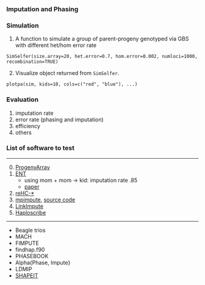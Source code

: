 ### Imputation and Phasing


### Simulation

1. A function to simulate a group of parent-progeny genotyped via GBS with different het/hom error rate

```
SimSelfer(size.array=20, het.error=0.7, hom.error=0.002, numloci=1000, recombination=TRUE)
```

2. Visualize object returned from `SimSelfer`.

```
plotpa(sim, kids=10, cols=c("red", "blue"), ...)
```

### Evaluation 

1. imputation rate
2. error rate (phasing and imputation)
3. efficiency
4. others

### List of software to test


------------

0. [ProgenyArray]()  
1. [ENT](http://dna.engr.uconn.edu/?page_id=25) 
    - using mom + mom -> kid: imputation rate .85
    - [paper]()
2. [reHC-*](http://rehcstar.algolab.eu/#usage)
3. [mpimpute](http://www.ncbi.nlm.nih.gov/pmc/articles/PMC4012496/), [source code](https://github.com/behuang/mpMap)
4. [LinkImpute](http://www.cultivatingdiversity.org/software/)
5. [Haploscribe](http://www.sciencedirect.com/science/article/pii/S0002929711003181)

------------

- Beagle trios
- MACH
- FIMPUTE
- findhap.f90
- PHASEBOOK
- Alpha{Phase, Impute}
- LDMIP
- [SHAPEIT](https://mathgen.stats.ox.ac.uk/genetics_software/shapeit/shapeit.html#gcall) 


